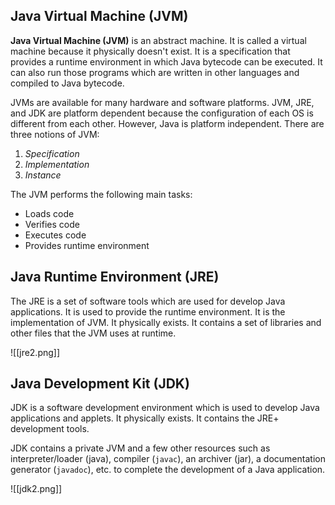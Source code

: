 ## Java Virtual Machine (JVM)

**Java Virtual Machine (JVM)** is an abstract machine. It is called a virtual machine because it physically doesn't exist. It is a specification that provides a runtime environment in which Java bytecode can be executed. It can also run those programs which are written in other languages and compiled to Java bytecode.

JVMs are available for many hardware and software platforms. JVM, JRE, and JDK are platform dependent because the configuration of each OS is different from each other. However, Java is platform independent. There are three notions of JVM:
1. *Specification*
2. *Implementation*
3. *Instance*

The JVM performs the following main tasks:
- Loads code
- Verifies code
- Executes code
- Provides runtime environment

## Java Runtime Environment (JRE)

The JRE is a set of software tools which are used for develop Java applications. It is used to provide the runtime environment. It is the implementation of JVM. It physically exists. It contains a set of libraries and other files that the JVM uses at runtime.

![[jre2.png]]

## Java Development Kit (JDK)

JDK is a software development environment which is used to develop Java applications and applets. It physically exists. It contains the JRE+ development tools.

JDK contains a private JVM and a few other resources such as interpreter/loader (java), compiler (`javac`), an archiver (jar), a documentation generator (`javadoc`), etc. to complete the development of a Java application.

![[jdk2.png]]
